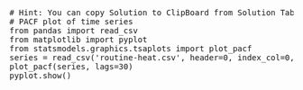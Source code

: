 <pre class="file" data-target="clipboard">
# Hint: You can copy Solution to ClipBoard from Solution Tab
# PACF plot of time series
from pandas import read_csv
from matplotlib import pyplot
from statsmodels.graphics.tsaplots import plot_pacf
series = read_csv('routine-heat.csv', header=0, index_col=0, parse_dates=True, squeeze=True)
plot_pacf(series, lags=30)
pyplot.show()
</pre>

